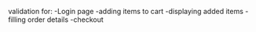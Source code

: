 validation for:
-Login page
-adding items to cart
-displaying added items
-filling order details
-checkout
